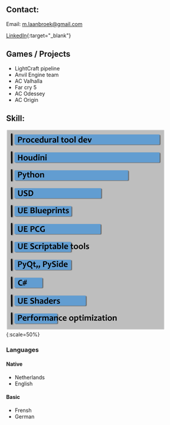 ## Contact:
Email: m.laanbroek@gmail.com

[LinkedIn](https://www.linkedin.com/in/mauritslaanbroek){:target="_blank"}
<br>

## Games / Projects
 - LightCraft pipeline
 - Anvil Engine team
 - AC Valhalla
 - Far cry 5
 - AC Odessey
 - AC Origin


## Skill:

![Skill list](../assets\images\cv\skills.png){:scale=50%}

### Languages
#### Native
- Netherlands
- English

#### Basic
- Frensh
- German